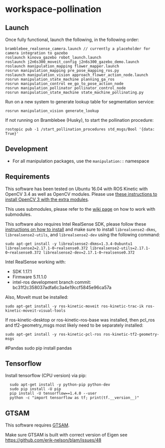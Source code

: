 # workspace-pollination

## Launch

Once fully functional, launch the following, in the following order:

```
bramblebee_realsense_camera.launch // currently a placeholder for camera integration to gazebo
roslaunch kinova_gazebo robot_launch.launch
roslaunch j2n6s300_moveit_config j2n6s300_gazebo_demo.launch
roslaunch manipulation_mapping flower_mapper.launch
rosrun manipulation_mapping pre_pose_mapping_ros.py
roslaunch manipulation_vision approach_flower_action_node.launch
rosrun manipulation_state_machine planning_ga_ros
rosrun manipulation_control ee_go_to_pose_action_node
rosrun manipulation_pollinator pollinator_control_node
rosrun manipulation_state_machine state_machine_pollinating.py
```

Run on a new system to generate lookup table for segmentation service:

```
rosrun manipulation_vision generate_lookup 
```

If not running on Bramblebee (Husky), to start the pollination procedure:

```
rostopic pub -1 /start_pollination_procedures std_msgs/Bool '{data: True}'
```

## Development
- For all manipulation packages, use the `manipulation::` namespace

## Requirements

This software has been tested on Ubuntu 16.04 with ROS Kinetic with OpenCV 3.4 as well as OpenCV modules. Please use [these instructions to install OpenCV 3 with the extra modules](https://github.com/wvu-irl/guides-and-resources/wiki/Core-OpenCV-and-Extra-Modules).

This uses submodules, please refer to the [wiki page](https://github.com/wvu-irl/guides-and-resources/wiki/Git-Submodules) on how to work with submodules.

This software also requires Intel RealSense SDK, please follow these [instructions on how to install](https://github.com/IntelRealSense/librealsense/blob/master/doc/distribution_linux.md) and make sure to install `librealsense2-dkms`, `librealsense2-utils`, and `librealsense2-dev` using the following command:

```
sudo apt-get install -y librealsense2-dkms=1.3.4-0ubuntu1 librealsense2=2.17.1-0~realsense0.372 librealsense2-utils=2.17.1-0~realsense0.372 librealsense2-dev=2.17.1-0~realsense0.372
```

Intel RealSense working with:
* SDK 1.17.1
* Firmware 5.11.1.0
* intel-ros development branch commit: bc31f2c358037adfa6c3a4e19ccf5845e96ca57a

Also, MoveIt must be installed:
```
sudo apt-get install -y ros-kinetic-moveit ros-kinetic-trac-ik ros-kinetic-moveit-visual-tools
```
If ros-kinetic-desktop or ros-kinetic-ros-base was installed, then pcl_ros and tf2-geometry_msgs most likely need to be separately installed:
```
sudo apt-get install -y ros-kinetic-pcl-ros ros-kinetic-tf2-geometry-msgs
```

#Pandas
sudo pip install pandas

## Tensorflow       
Install tensorflow (CPU version) via pip:

      sudo apt-get install -y python-pip python-dev
      sudo pip install -U pip
      pip install -U tensorflow==1.4.0 --user
      python -c "import tensorflow as tf; print(tf.__version__)"

## GTSAM
This software requires [GTSAM](https://bitbucket.org/gtborg/gtsam). 

Make sure GTSAM is built with correct version of Eigen see https://github.com/erik-nelson/blam/issues/48
